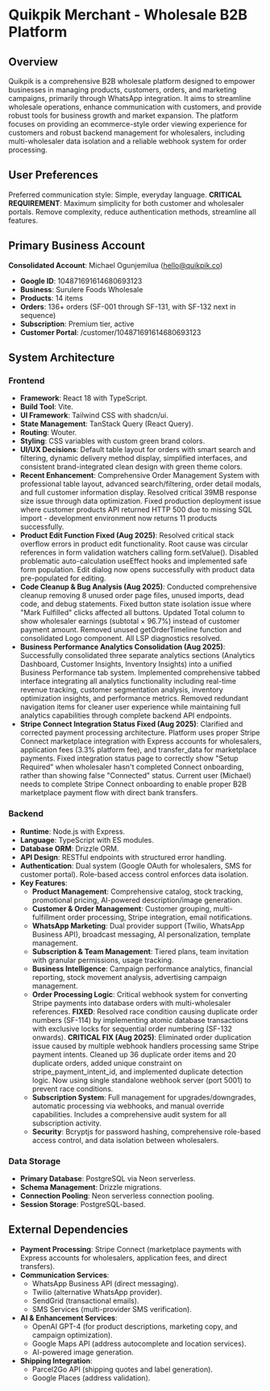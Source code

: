 # Quikpik Merchant - Wholesale B2B Platform

## Overview
Quikpik is a comprehensive B2B wholesale platform designed to empower businesses in managing products, customers, orders, and marketing campaigns, primarily through WhatsApp integration. It aims to streamline wholesale operations, enhance communication with customers, and provide robust tools for business growth and market expansion. The platform focuses on providing an ecommerce-style order viewing experience for customers and robust backend management for wholesalers, including multi-wholesaler data isolation and a reliable webhook system for order processing.

## User Preferences
Preferred communication style: Simple, everyday language.
**CRITICAL REQUIREMENT**: Maximum simplicity for both customer and wholesaler portals. Remove complexity, reduce authentication methods, streamline all features.

## Primary Business Account
**Consolidated Account**: Michael Ogunjemilua (hello@quikpik.co)
- **Google ID**: 104871691614680693123
- **Business**: Surulere Foods Wholesale
- **Products**: 14 items
- **Orders**: 136+ orders (SF-001 through SF-131, with SF-132 next in sequence)
- **Subscription**: Premium tier, active
- **Customer Portal**: /customer/104871691614680693123

## System Architecture
### Frontend
- **Framework**: React 18 with TypeScript.
- **Build Tool**: Vite.
- **UI Framework**: Tailwind CSS with shadcn/ui.
- **State Management**: TanStack Query (React Query).
- **Routing**: Wouter.
- **Styling**: CSS variables with custom green brand colors.
- **UI/UX Decisions**: Default table layout for orders with smart search and filtering, dynamic delivery method display, simplified interfaces, and consistent brand-integrated clean design with green theme colors.
- **Recent Enhancement**: Comprehensive Order Management System with professional table layout, advanced search/filtering, order detail modals, and full customer information display. Resolved critical 39MB response size issue through data optimization. Fixed production deployment issue where customer products API returned HTTP 500 due to missing SQL import - development environment now returns 11 products successfully.
- **Product Edit Function Fixed (Aug 2025)**: Resolved critical stack overflow errors in product edit functionality. Root cause was circular references in form validation watchers calling form.setValue(). Disabled problematic auto-calculation useEffect hooks and implemented safe form population. Edit dialog now opens successfully with product data pre-populated for editing.
- **Code Cleanup & Bug Analysis (Aug 2025)**: Conducted comprehensive cleanup removing 8 unused order page files, unused imports, dead code, and debug statements. Fixed button state isolation issue where "Mark Fulfilled" clicks affected all buttons. Updated Total column to show wholesaler earnings (subtotal × 96.7%) instead of customer payment amount. Removed unused getOrderTimeline function and consolidated Logo component. All LSP diagnostics resolved.
- **Business Performance Analytics Consolidation (Aug 2025)**: Successfully consolidated three separate analytics sections (Analytics Dashboard, Customer Insights, Inventory Insights) into a unified Business Performance tab system. Implemented comprehensive tabbed interface integrating all analytics functionality including real-time revenue tracking, customer segmentation analysis, inventory optimization insights, and performance metrics. Removed redundant navigation items for cleaner user experience while maintaining full analytics capabilities through complete backend API endpoints.
- **Stripe Connect Integration Status Fixed (Aug 2025)**: Clarified and corrected payment processing architecture. Platform uses proper Stripe Connect marketplace integration with Express accounts for wholesalers, application fees (3.3% platform fee), and transfer_data for marketplace payments. Fixed integration status page to correctly show "Setup Required" when wholesaler hasn't completed Connect onboarding, rather than showing false "Connected" status. Current user (Michael) needs to complete Stripe Connect onboarding to enable proper B2B marketplace payment flow with direct bank transfers.

### Backend
- **Runtime**: Node.js with Express.
- **Language**: TypeScript with ES modules.
- **Database ORM**: Drizzle ORM.
- **API Design**: RESTful endpoints with structured error handling.
- **Authentication**: Dual system (Google OAuth for wholesalers, SMS for customer portal). Role-based access control enforces data isolation.
- **Key Features**:
    - **Product Management**: Comprehensive catalog, stock tracking, promotional pricing, AI-powered description/image generation.
    - **Customer & Order Management**: Customer grouping, multi-fulfillment order processing, Stripe integration, email notifications.
    - **WhatsApp Marketing**: Dual provider support (Twilio, WhatsApp Business API), broadcast messaging, AI personalization, template management.
    - **Subscription & Team Management**: Tiered plans, team invitation with granular permissions, usage tracking.
    - **Business Intelligence**: Campaign performance analytics, financial reporting, stock movement analysis, advertising campaign management.
    - **Order Processing Logic**: Critical webhook system for converting Stripe payments into database orders with multi-wholesaler references. **FIXED**: Resolved race condition causing duplicate order numbers (SF-114) by implementing atomic database transactions with exclusive locks for sequential order numbering (SF-132 onwards). **CRITICAL FIX (Aug 2025)**: Eliminated order duplication issue caused by multiple webhook handlers processing same Stripe payment intents. Cleaned up 36 duplicate order items and 20 duplicate orders, added unique constraint on stripe_payment_intent_id, and implemented duplicate detection logic. Now using single standalone webhook server (port 5001) to prevent race conditions.
    - **Subscription System**: Full management for upgrades/downgrades, automatic processing via webhooks, and manual override capabilities. Includes a comprehensive audit system for all subscription activity.
    - **Security**: Bcryptjs for password hashing, comprehensive role-based access control, and data isolation between wholesalers.

### Data Storage
- **Primary Database**: PostgreSQL via Neon serverless.
- **Schema Management**: Drizzle migrations.
- **Connection Pooling**: Neon serverless connection pooling.
- **Session Storage**: PostgreSQL-based.

## External Dependencies
- **Payment Processing**: Stripe Connect (marketplace payments with Express accounts for wholesalers, application fees, and direct transfers).
- **Communication Services**:
    - WhatsApp Business API (direct messaging).
    - Twilio (alternative WhatsApp provider).
    - SendGrid (transactional emails).
    - SMS Services (multi-provider SMS verification).
- **AI & Enhancement Services**:
    - OpenAI GPT-4 (for product descriptions, marketing copy, and campaign optimization).
    - Google Maps API (address autocomplete and location services).
    - AI-powered image generation.
- **Shipping Integration**:
    - Parcel2Go API (shipping quotes and label generation).
    - Google Places (address validation).
```